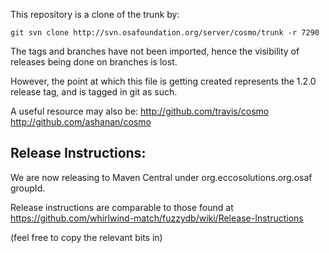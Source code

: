 This repository is a clone of the trunk by:

    git svn clone http://svn.osafoundation.org/server/cosmo/trunk -r 7290

The tags and branches have not been imported, hence the visibility of releases being done on branches is lost.

However, the point at which this file is getting created represents the 1.2.0 release tag, and is tagged in git as such.


A useful resource may also be:
http://github.com/travis/cosmo
http://github.com/ashanan/cosmo


Release Instructions:
----------------------

We are now releasing to Maven Central under org.eccosolutions.org.osaf groupId.

Release instructions are comparable to those found at https://github.com/whirlwind-match/fuzzydb/wiki/Release-Instructions

(feel free to copy the relevant bits in)
